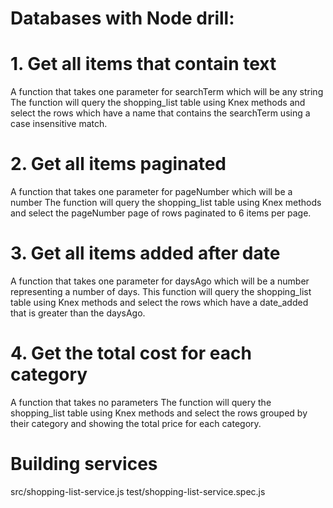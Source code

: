 # Databases with Node drill:
# 1. Get all items that contain text

A function that takes one parameter for searchTerm which will be any string
The function will query the shopping_list table using Knex methods and select the rows which have a name that contains the searchTerm using a case insensitive match.

# 2. Get all items paginated

A function that takes one parameter for pageNumber which will be a number
The function will query the shopping_list table using Knex methods and select the pageNumber page of rows paginated to 6 items per page.

# 3. Get all items added after date

A function that takes one parameter for daysAgo which will be a number representing a number of days.
This function will query the shopping_list table using Knex methods and select the rows which have a date_added that is greater than the daysAgo.

# 4. Get the total cost for each category

A function that takes no parameters
The function will query the shopping_list table using Knex methods and select the rows grouped by their category and showing the total price for each category.

# Building services
 src/shopping-list-service.js
 test/shopping-list-service.spec.js
